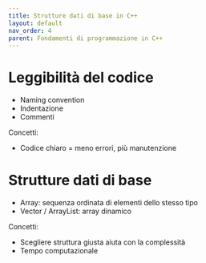```yaml
---
title: Strutture dati di base in C++
layout: default
nav_order: 4
parent: Fondamenti di programmazione in C++
---
```

# Leggibilità del codice

- Naming convention  
- Indentazione  
- Commenti

Concetti:

- Codice chiaro = meno errori, più manutenzione
# Strutture dati di base

- Array: sequenza ordinata di elementi dello stesso tipo  
- Vector / ArrayList: array dinamico  

Concetti:

- Scegliere struttura giusta aiuta con la complessità  
- Tempo computazionale